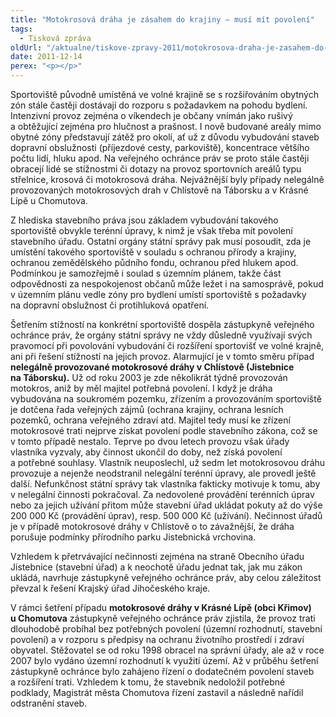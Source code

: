 ```yaml
---
title: "Motokrosová dráha je zásahem do krajiny – musí mít povolení"
tags:
  - Tisková zpráva
oldUrl: "/aktualne/tiskove-zpravy-2011/motokrosova-draha-je-zasahem-do-krajiny-musi-mit-povoleni"
date: 2011-12-14
perex: "<p></p>"
---
```


<!-- imported from the old website -->

<p>Sportoviště původně umístěná ve volné krajině se s rozšiřováním obytných zón stále častěji dostávají do rozporu s požadavkem na pohodu bydlení. Intenzivní provoz zejména o víkendech je občany vnímán jako rušivý a obtěžující zejména pro hlučnost a prašnost. I nově budované areály mimo obytné zóny představují zátěž pro okolí, ať už z důvodu vybudování staveb dopravní obslužnosti (příjezdové cesty, parkoviště), koncentrace většího počtu lidí, hluku apod. Na veřejného ochránce práv se proto stále častěji obracejí lidé se stížnostmi či dotazy na provoz sportovních areálů typu střelnice, krosová či motokrosová dráha. Nejvážnější byly případy nelegálně provozovaných motokrosových drah v Chlístově na Táborsku a v Krásné Lípě u Chomutova.</p><p>Z hlediska stavebního práva jsou základem vybudování takového sportoviště obvykle terénní úpravy, k nimž je však třeba mít povolení stavebního úřadu. Ostatní orgány státní správy pak musí posoudit, zda je umístění takového sportoviště v souladu s ochranou přírody a krajiny, ochranou zemědělského půdního fondu, ochranou před hlukem apod. Podmínkou je samozřejmě i soulad s územním plánem, takže část odpovědnosti za nespokojenost občanů může ležet i na samosprávě, pokud v územním plánu vedle zóny pro bydlení umístí sportoviště s požadavky na dopravní obslužnost či protihluková opatření.</p><p>Šetřením stížností na konkrétní sportoviště dospěla zástupkyně veřejného ochránce práv, že orgány státní správy ne vždy důsledně využívají svých pravomocí při povolování vybudování či rozšíření sportovišť ve volné krajně, ani při řešení stížností na jejich provoz. Alarmující je v tomto směru případ <strong>nelegálně provozované motokrosové dráhy v Chlístově (Jistebnice na Táborsku).</strong> Už od roku 2003 je zde několikrát týdně provozován motokros, aniž by měl majitel potřebná povolení. I když je dráha vybudována na soukromém pozemku, zřízením a provozováním sportoviště je dotčena řada veřejných zájmů (ochrana krajiny, ochrana lesních pozemků, ochrana veřejného zdraví atd. Majitel tedy musí ke zřízení motokrosové trati nejprve získat povolení podle stavebního zákona, což se v tomto případě nestalo. Teprve po dvou letech provozu však úřady vlastníka vyzvaly, aby činnost ukončil do doby, než získá povolení a potřebné souhlasy. Vlastník neuposlechl, už sedm let motokrosovou dráhu provozuje a nejenže neodstranil nelegální terénní úpravy, ale provedl ještě další. Nefunkčnost státní správy tak vlastníka fakticky motivuje k tomu, aby v nelegální činnosti pokračoval. Za nedovolené provádění terénních úprav nebo za jejich užívání přitom může stavební úřad ukládat pokuty až do výše 200 000 Kč (provádění úprav), resp. 500 000 Kč (užívání). Nečinnost úřadů je v případě motokrosové dráhy v Chlístově o to závažnější, že dráha porušuje podmínky přírodního parku Jistebnická vrchovina. </p><p>Vzhledem k přetrvávající nečinnosti zejména na straně Obecního úřadu Jistebnice (stavební úřad) a k neochotě úřadu jednat tak, jak mu zákon ukládá, navrhuje zástupkyně veřejného ochránce práv, aby celou záležitost převzal k řešení Krajský úřad Jihočeského kraje.</p><p>V rámci šetření případu <strong>motokrosové dráhy v Krásné Lípě (obci Křimov) u Chomutova</strong> zástupkyně veřejného ochránce práv zjistila, že provoz trati dlouhodobě probíhal bez potřebných povolení (územní rozhodnutí, stavební povolení) a v rozporu s předpisy na ochranu životního prostředí i zdraví obyvatel. Stěžovatel se od roku 1998 obracel na správní úřady, ale až v roce 2007 bylo vydáno územní rozhodnutí k využití území. Až v průběhu šetření zástupkyně ochránce bylo zahájeno řízení o dodatečném povolení staveb a rozšíření trati. Vzhledem k tomu, že stavebník nedoložil potřebné podklady, Magistrát města Chomutova řízení zastavil a následně nařídil odstranění staveb. </p>
